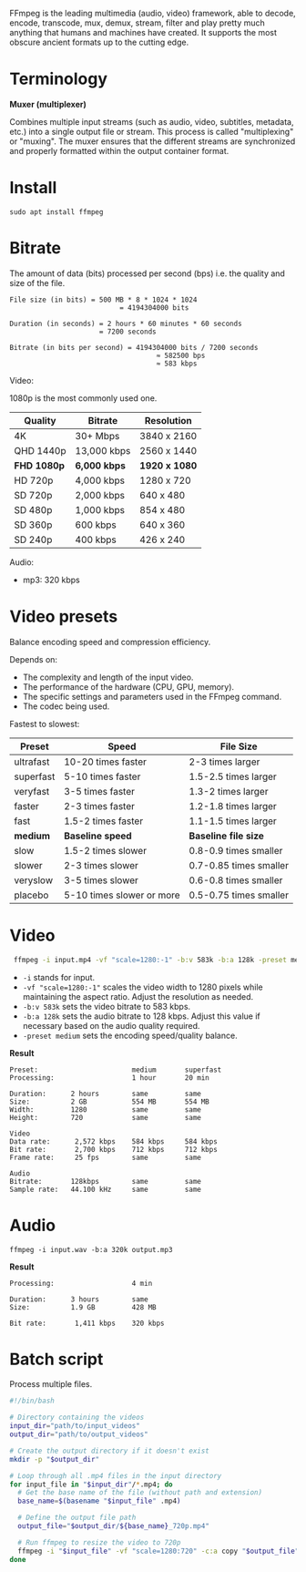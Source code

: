 FFmpeg is the leading multimedia (audio, video) framework, able to decode, encode, transcode, mux, demux, stream, filter and play pretty much anything that humans and machines have created. It supports the most obscure ancient formats up to the cutting edge.

# Terminology

**Muxer (multiplexer)**

Combines multiple input streams (such as audio, video, subtitles, metadata, etc.) into a single output file or stream. This process is called "multiplexing" or "muxing". The muxer ensures that the different streams are synchronized and properly formatted within the output container format.

# Install

```
sudo apt install ffmpeg
```

# Bitrate

The amount of data (bits) processed per second (bps) i.e. the quality and size of the file.

```
File size (in bits) = 500 MB * 8 * 1024 * 1024
                           = 4194304000 bits

Duration (in seconds) = 2 hours * 60 minutes * 60 seconds
                      = 7200 seconds

Bitrate (in bits per second) = 4194304000 bits / 7200 seconds
                                    ≈ 582500 bps
                                    ≈ 583 kbps
```

Video:

1080p is the most commonly used one.

| Quality       | Bitrate        | Resolution      |
| ------------- | -------------- | --------------- |
| 4K            | 30+ Mbps       | 3840 x 2160     |
| QHD 1440p     | 13,000 kbps    | 2560 x 1440     |
| **FHD 1080p** | **6,000 kbps** | **1920 x 1080** |
| HD 720p       | 4,000 kbps     | 1280 x 720      |
| SD 720p       | 2,000 kbps     | 640 x 480       |
| SD 480p       | 1,000 kbps     | 854 x 480       |
| SD 360p       | 600 kbps       | 640 x 360       |
| SD 240p       | 400 kbps       | 426 x 240       |

Audio:

-   mp3: 320 kbps

# Video presets

Balance encoding speed and compression efficiency.

Depends on:

-   The complexity and length of the input video.
-   The performance of the hardware (CPU, GPU, memory).
-   The specific settings and parameters used in the FFmpeg command.
-   The codec being used.

Fastest to slowest:

| Preset     | Speed                     | File Size              |
| ---------- | ------------------------- | ---------------------- |
| ultrafast  | 10-20 times faster        | 2-3 times larger       |
| superfast  | 5-10 times faster         | 1.5-2.5 times larger   |
| veryfast   | 3-5 times faster          | 1.3-2 times larger     |
| faster     | 2-3 times faster          | 1.2-1.8 times larger   |
| fast       | 1.5-2 times faster        | 1.1-1.5 times larger   |
| **medium** | **Baseline speed**        | **Baseline file size** |
| slow       | 1.5-2 times slower        | 0.8-0.9 times smaller  |
| slower     | 2-3 times slower          | 0.7-0.85 times smaller |
| veryslow   | 3-5 times slower          | 0.6-0.8 times smaller  |
| placebo    | 5-10 times slower or more | 0.5-0.75 times smaller |

# Video

```bash
 ffmpeg -i input.mp4 -vf "scale=1280:-1" -b:v 583k -b:a 128k -preset medium output.mp4
```

-   `-i` stands for input.
-   `-vf "scale=1280:-1"` scales the video width to 1280 pixels while maintaining the aspect ratio. Adjust the resolution as needed.
-   `-b:v 583k` sets the video bitrate to 583 kbps.
-   `-b:a 128k` sets the audio bitrate to 128 kbps. Adjust this value if necessary based on the audio quality required.
-   `-preset medium` sets the encoding speed/quality balance.

**Result**

```
Preset:                       medium       superfast
Processing:                   1 hour       20 min

Duration:      2 hours        same         same
Size:          2 GB           554 MB       554 MB
Width:         1280           same         same
Height:        720            same         same

Video
Data rate:      2,572 kbps    584 kbps     584 kbps
Bit rate:       2,700 kbps    712 kbps     712 kbps
Frame rate:     25 fps        same         same

Audio
Bitrate:       128kbps        same         same
Sample rate:   44.100 kHz     same         same
```

# Audio

```
ffmpeg -i input.wav -b:a 320k output.mp3
```

**Result**

```
Processing:                   4 min

Duration:      3 hours        same
Size:          1.9 GB         428 MB

Bit rate:       1,411 kbps    320 kbps
```

# Batch script

Process multiple files.

```bash
#!/bin/bash

# Directory containing the videos
input_dir="path/to/input_videos"
output_dir="path/to/output_videos"

# Create the output directory if it doesn't exist
mkdir -p "$output_dir"

# Loop through all .mp4 files in the input directory
for input_file in "$input_dir"/*.mp4; do
  # Get the base name of the file (without path and extension)
  base_name=$(basename "$input_file" .mp4)

  # Define the output file path
  output_file="$output_dir/${base_name}_720p.mp4"

  # Run ffmpeg to resize the video to 720p
  ffmpeg -i "$input_file" -vf "scale=1280:720" -c:a copy "$output_file"
done
```
